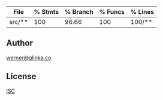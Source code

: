 File      | % Stmts | % Branch | % Funcs | % Lines
----------|---------|----------|---------|--------
src/**    | 100 | 96.66 | 100 | 100/**    | 100 | 96.66 | 100 | 100       | 100 | 96.66 | 100 | 100


## Author

[werner@glinka.co](https://github.com/wernerglinka)

## License

[ISC](LICENSE)

[npm-badge]: https://img.shields.io/npm/v/metalsmith-blog-lists.svg
[npm-url]: https://www.npmjs.com/package/metalsmith-blog-lists
[metalsmith-badge]: https://img.shields.io/badge/metalsmith-plugin-green.svg?longCache=true
[metalsmith-url]: https://metalsmith.io
[license-badge]: https://img.shields.io/github/license/wernerglinka/metalsmith-blog-lists
[license-url]: LICENSE
[coverage-badge]: https://img.shields.io/badge/coverage-100%25-brightgreen
[coverage-url]: #test-coverage
